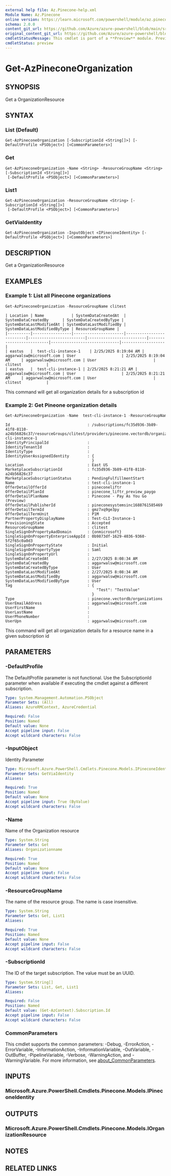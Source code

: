 ```yaml
---
external help file: Az.Pinecone-help.xml
Module Name: Az.Pinecone
online version: https://learn.microsoft.com/powershell/module/az.pinecone/get-azpineconeorganization
schema: 2.0.0
content_git_url: https://github.com/Azure/azure-powershell/blob/main/src/Pinecone/Pinecone/help/Get-AzPineconeOrganization.md
original_content_git_url: https://github.com/Azure/azure-powershell/blob/main/src/Pinecone/Pinecone/help/Get-AzPineconeOrganization.md
cmdletStatusMessage: This cmdlet is part of a **Preview** module. Preview versions aren't recommended for use in production environments. For more information, see https://aka.ms/azps-refstatus.
cmdletStatus: preview
---
```

# Get-AzPineconeOrganization

## SYNOPSIS
Get a OrganizationResource

## SYNTAX

### List (Default)
```
Get-AzPineconeOrganization [-SubscriptionId <String[]>] [-DefaultProfile <PSObject>] [<CommonParameters>]
```

### Get
```
Get-AzPineconeOrganization -Name <String> -ResourceGroupName <String> [-SubscriptionId <String[]>]
 [-DefaultProfile <PSObject>] [<CommonParameters>]
```

### List1
```
Get-AzPineconeOrganization -ResourceGroupName <String> [-SubscriptionId <String[]>]
 [-DefaultProfile <PSObject>] [<CommonParameters>]
```

### GetViaIdentity
```
Get-AzPineconeOrganization -InputObject <IPineconeIdentity> [-DefaultProfile <PSObject>] [<CommonParameters>]
```

## DESCRIPTION
Get a OrganizationResource

## EXAMPLES

### Example 1: List all Pinecone organizations
```powershell
Get-AzPineconeOrganization -ResourceGroupName clitest
```

```output
| Location | Name            | SystemDataCreatedAt  | SystemDataCreatedBy      | SystemDataCreatedByType | SystemDataLastModifiedAt | SystemDataLastModifiedBy | SystemDataLastModifiedByType | ResourceGroupName |
|----------|-----------------|----------------------|--------------------------|-------------------------|--------------------------|--------------------------|------------------------------|-------------------|
| eastus   |  test-cli-instance-1    | 2/25/2025 8:19:04 AM | aggarwalsw@microsoft.com | User                    | 2/25/2025 8:19:04 AM     | aggarwalsw@microsoft.com | User                         | clitest           |
| eastus   |  test-cli-instance-1 | 2/25/2025 8:21:21 AM | aggarwalsw@microsoft.com | User                    | 2/25/2025 8:21:21 AM     | aggarwalsw@microsoft.com | User                         | clitest           |
```

This command will get all organization details for a subscription id

### Example 2: Get Pineone organization details
```powershell
Get-AzPineconeOrganization -Name  test-cli-instance-1 -ResourceGroupName clitest
```

```output
Id                                  : /subscriptions/fc35d936-3b89-41f8-8110-a24b56826c37/resourceGroups/clitest/providers/pinecone.vectordb/organizations/test-cli-instance-1
IdentityPrincipalId                 :
IdentityTenantId                    :
IdentityType                        :
IdentityUserAssignedIdentity        : {
                                      }
Location                            : East US
MarketplaceSubscriptionId           : fc35d936-3b89-41f8-8110-a24b56826c37
MarketplaceSubscriptionStatus       : PendingFulfillmentStart
Name                                : test-cli-instance-1
OfferDetailOfferId                  : pineconeliftr
OfferDetailPlanId                   : pinecone_liftr_preview_paygo
OfferDetailPlanName                 : Pinecone - Pay As You Go (Preview)
OfferDetailPublisherId              : pineconesystemsinc1688761585469
OfferDetailTermId                   : gmz7xq9ge3py
OfferDetailTermUnit                 : P1M
PartnerPropertyDisplayName          : Test-CLI-Instance-1
ProvisioningState                   : Accepted
ResourceGroupName                   : clitest
SingleSignOnPropertyAadDomain       : {onmicrosoft}
SingleSignOnPropertyEnterpriseAppId : 0b9873df-1629-4036-9360-5f2f65c0a0d3
SingleSignOnPropertyState           : Initial
SingleSignOnPropertyType            : Saml
SingleSignOnPropertyUrl             :
SystemDataCreatedAt                 : 2/27/2025 8:08:34 AM
SystemDataCreatedBy                 : aggarwalsw@microsoft.com
SystemDataCreatedByType             : User
SystemDataLastModifiedAt            : 2/27/2025 8:08:34 AM
SystemDataLastModifiedBy            : aggarwalsw@microsoft.com
SystemDataLastModifiedByType        : User
Tag                                 : {
                                        "Test": "TestValue"
                                      }
Type                                : pinecone.vectordb/organizations
UserEmailAddress                    : aggarwalsw@microsoft.com
UserFirstName                       :
UserLastName                        :
UserPhoneNumber                     :
UserUpn                             : aggarwalsw@microsoft.com
```

This command will get all organization details for a resource name in a given subscription id

## PARAMETERS

### -DefaultProfile
The DefaultProfile parameter is not functional.
Use the SubscriptionId parameter when available if executing the cmdlet against a different subscription.

```yaml
Type: System.Management.Automation.PSObject
Parameter Sets: (All)
Aliases: AzureRMContext, AzureCredential

Required: False
Position: Named
Default value: None
Accept pipeline input: False
Accept wildcard characters: False
```

### -InputObject
Identity Parameter

```yaml
Type: Microsoft.Azure.PowerShell.Cmdlets.Pinecone.Models.IPineconeIdentity
Parameter Sets: GetViaIdentity
Aliases:

Required: True
Position: Named
Default value: None
Accept pipeline input: True (ByValue)
Accept wildcard characters: False
```

### -Name
Name of the Organization resource

```yaml
Type: System.String
Parameter Sets: Get
Aliases: Organizationname

Required: True
Position: Named
Default value: None
Accept pipeline input: False
Accept wildcard characters: False
```

### -ResourceGroupName
The name of the resource group.
The name is case insensitive.

```yaml
Type: System.String
Parameter Sets: Get, List1
Aliases:

Required: True
Position: Named
Default value: None
Accept pipeline input: False
Accept wildcard characters: False
```

### -SubscriptionId
The ID of the target subscription.
The value must be an UUID.

```yaml
Type: System.String[]
Parameter Sets: List, Get, List1
Aliases:

Required: False
Position: Named
Default value: (Get-AzContext).Subscription.Id
Accept pipeline input: False
Accept wildcard characters: False
```

### CommonParameters
This cmdlet supports the common parameters: -Debug, -ErrorAction, -ErrorVariable, -InformationAction, -InformationVariable, -OutVariable, -OutBuffer, -PipelineVariable, -Verbose, -WarningAction, and -WarningVariable. For more information, see [about_CommonParameters](http://go.microsoft.com/fwlink/?LinkID=113216).

## INPUTS

### Microsoft.Azure.PowerShell.Cmdlets.Pinecone.Models.IPineconeIdentity

## OUTPUTS

### Microsoft.Azure.PowerShell.Cmdlets.Pinecone.Models.IOrganizationResource

## NOTES

## RELATED LINKS

